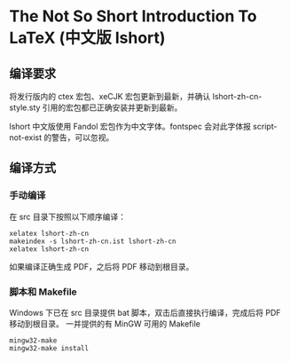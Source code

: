 The Not So Short Introduction To LaTeX (中文版 lshort)
===

编译要求
---
将发行版内的 ctex 宏包、xeCJK 宏包更新到最新，并确认 lshort-zh-cn-style.sty 引用的宏包都已正确安装并更新到最新。

lshort 中文版使用 Fandol 宏包作为中文字体。fontspec 会对此字体报 script-not-exist 的警告，可以忽视。

编译方式
---

### 手动编译

在 src 目录下按照以下顺序编译：
```
xelatex lshort-zh-cn
makeindex -s lshort-zh-cn.ist lshort-zh-cn
xelatex lshort-zh-cn
```
如果编译正确生成 PDF，之后将 PDF 移动到根目录。

### 脚本和 Makefile

Windows 下已在 src 目录提供 bat 脚本，双击后直接执行编译，完成后将 PDF 移动到根目录。
一并提供的有 MinGW 可用的 Makefile

```
mingw32-make
mingw32-make install
```